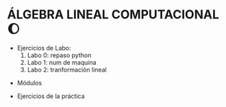 # ÁLGEBRA LINEAL COMPUTACIONAL :waxing_gibbous_moon:

* Ejercicios de Labo:
  1. Labo 0: repaso python
  2. Labo 1: num de maquina
  3. Labo 2: tranformación lineal
 
 - Módulos
     
* Ejercicios de la práctica
